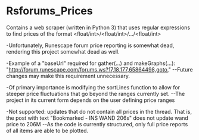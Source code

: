 # Rsforums_Prices
Contains a web scraper (written in Python 3) that uses regular expressions to find prices of the format &lt;float/int>/&lt;float/int>/.../&lt;float/int>

-Unfortunately, Runescape forum price reporting is somewhat dead, rendering
	this project somewhat dead as well.

-Example of a "baseUrl" required for gather(...) and makeGraphs(...): 
	"http://forum.runescape.com/forums.ws?17,18,177,65864498,goto,"
	--Future changes may make this requirement unnecessary.

-Of primary importance is modifying the sortLines function to allow for
	steeper price fluctuations that go beyond the ranges currently set.
	--The project in its current form depends on the user defining price ranges

-Not supported: updates that do not contain all prices in the thread.
	That is, the post with text "Bookmarked - INS WAND 206s" does not update wand price to 206M
	--As the code is currently structured, only full price reports of all items 
		are able to be plotted.